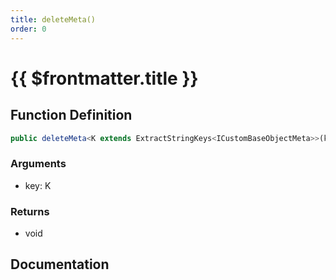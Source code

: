 ```yaml
---
title: deleteMeta()
order: 0
---
```


# {{ $frontmatter.title }}

## Function Definition

```ts
public deleteMeta<K extends ExtractStringKeys<ICustomBaseObjectMeta>>(key: K): void;
```

### Arguments

* key: K

### Returns

* void

## Documentation

<!--@include: ./parts/deleteMeta.md-->
